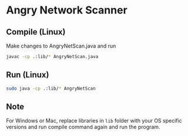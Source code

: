 # Angry Network Scanner


## Compile (Linux)
Make changes to AngryNetScan.java and run
```bash
javac -cp .:lib/* AngryNetScan.java
```

## Run (Linux)
```bash
sudo java -cp .:lib/* AngryNetScan
```

## Note
For Windows or Mac, replace libraries in `lib` folder with your OS specific versions and run compile command again and run the program.
